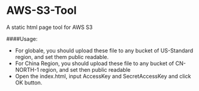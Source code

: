 AWS-S3-Tool
===========

A static html page tool for AWS S3

####Usage:
  * For globale, you should upload these file to any bucket of US-Standard region, and set them public readable.
  * For China Region, you should upload these file to any bucket of CN-NORTH-1 region, and set then public readable
  * Open the index.html, input AccessKey and SecretAccessKey and click OK button.
